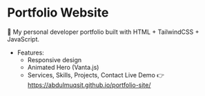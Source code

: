 # Portfolio Website
🚀 My personal developer portfolio built with HTML + TailwindCSS + JavaScript.
- Features:
  - Responsive design
  - Animated Hero (Vanta.js)
  - Services, Skills, Projects, Contact
Live Demo 👉 https://abdulmuqsit.github.io/portfolio-site/
